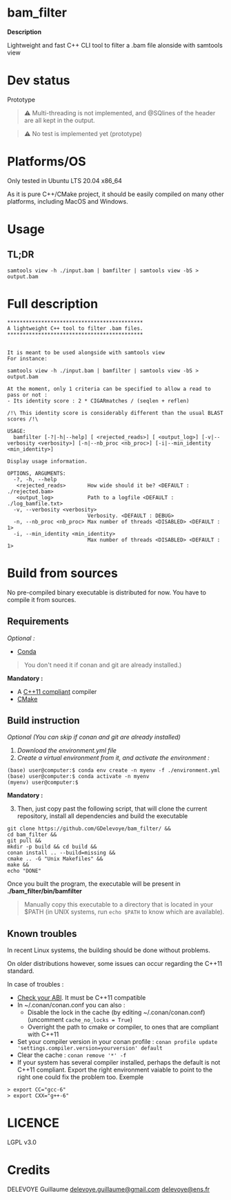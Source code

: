 # bam_filter

**Description**

Lightweight and fast C++ CLI tool to filter a .bam file alonside with samtools view 


# Dev status

Prototype

> :warning: Multi-threading is not implemented, and @SQlines of the header are all kept in the output.


> :warning: No test is implemented yet (prototype)

# Platforms/OS

Only tested in Ubuntu LTS 20.04 x86_64

As it is pure C++/CMake project, it should be easily compiled on many other platforms, including MacOS and Windows.

# Usage


## TL;DR


```console
samtools view -h ./input.bam | bamfilter | samtools view -bS > output.bam
```

# Full description

```console
********************************************
A lightweight C++ tool to filter .bam files.
********************************************
	

It is meant to be used alongside with samtools view
For instance: 

samtools view -h ./input.bam | bamfilter | samtools view -bS > output.bam

At the moment, only 1 criteria can be specified to allow a read to pass or not :
- Its identity score : 2 * CIGARmatches / (seqlen + reflen)

/!\ This identity score is considerably different than the usual BLAST scores /!\ 

USAGE:
  bamfilter [-?|-h|--help] [ <rejected_reads>] [ <output_log>] [-v|--verbosity <verbosity>] [-n|--nb_proc <nb_proc>] [-i|--min_identity <min_identity>]

Display usage information.

OPTIONS, ARGUMENTS:
  -?, -h, --help          
   <rejected_reads>       How wide should it be? <DEFAULT : ./rejected.bam>
   <output_log>           Path to a logfile <DEFAULT : ./log_bamfile.txt>
  -v, --verbosity <verbosity>
                          Verbosity. <DEFAULT : DEBUG>
  -n, --nb_proc <nb_proc> Max number of threads <DISABLED> <DEFAULT : 1>
  -i, --min_identity <min_identity>
                          Max number of threads <DISABLED> <DEFAULT : 1>

```

# Build from sources

No pre-compiled binary executable is distributed for now.
You have to compile it from sources.

## Requirements

*Optional :* 

- [Conda](https://anaconda.org/conda-forge/conan)
> You don't need it if conan and git are already installed.)

**Mandatory :**

- A [C++11 compliant](https://en.wikipedia.org/wiki/C17_(C_standard_revision)) compiler
- [CMake](https://cmake.org/download/)
 

##  Build instruction

*Optional (You can skip if conan and git are already installed)*

1. *Download the environment.yml file*
2. *Create a virtual environment from it, and activate the environment :*

```console
(base) user@computer:$ conda env create -n myenv -f ./environment.yml
(base) user@computer:$ conda activate -n myenv
(myenv) user@computer:$
```

**Mandatory :**

3. Then, just copy past the following script, that will clone the current repository, install all dependencies and build the executable

```console
git clone https://github.com/GDelevoye/bam_filter/ &&
cd bam_filter &&
git pull &&
mkdir -p build && cd build &&
conan install .. --build=missing &&
cmake .. -G "Unix Makefiles" &&
make &&
echo "DONE"
```

Once you built the program, the executable will be present in **./bam_filter/bin/bamfilter**

> Manually copy this executable to a directory that is located in your $PATH (in UNIX systems, run ```echo $PATH``` to know which are available). 

## Known troubles

In recent Linux systems, the building should be done without problems.

On older distributions however, some issues can occur regarding the C++11 standard.

In case of troubles :

- [Check your ABI](https://docs.conan.io/en/latest/howtos/manage_gcc_abi.html). It must be C++11 compatible
- In ~/.conan/conan.conf you can also :
	* Disable the lock in the cache (by editing ~/.conan/conan.conf) (uncomment ```cache_no_locks = True```)
	* Overright the path to cmake or compiler, to ones that are compliant with C++11
- Set your compiler version in your conan profile : ```conan profile update 'settings.compiler.version=yourversion' default```
- Clear the cache : ```conan remove '*' -f ```
- If your system has several compiler installed, perhaps the default is not C++11 compliant. Export the right environment vaiable to point to the right one could fix the problem too. Exemple

```console
> export CC="gcc-6"
> export CXX="g++-6"
```

# LICENCE

LGPL v3.0

# Credits

DELEVOYE Guillaume
delevoye.guillaume@gmail.com
delevoye@ens.fr


